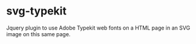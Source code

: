 # svg-typekit
Jquery plugin to use Adobe Typekit web fonts on a HTML page in an SVG image on this same page.

